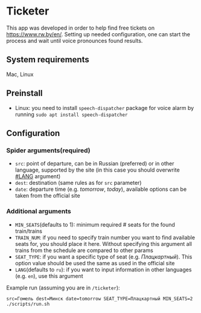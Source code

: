 # Ticketer

This app was developed in order to help find free tickets on https://www.rw.by/en/.
Setting up needed configuration, one can start the process and wait until voice pronounces found results.

## System requirements

Mac, Linux

## Preinstall

- Linux: you need to install `speech-dispatcher` package for voice alarm by running `sudo apt install speech-dispatcher`

## Configuration

### Spider arguments(required)

- `src`: point of departure, can be in Russian (preferred) or in other language, supported by the site (in this case you should overwrite [#LANG](additional-arguments) argument)
- `dest`: destination (same rules as for `src` parameter)
- `date`: departure time (e.g. *tomorrow*, *today*), available options can be taken from the official site

### Additional arguments

- `MIN_SEATS`(defaults to 1): minimum required # seats for the found train/trains
- `TRAIN_NUM`: if you need to specify train number you want to find available seats for, you should place it here. Without specifying this argument all trains from the schedule are compared to other params
- `SEAT_TYPE`: if you want a specific type of seat (e.g. *Плацкартный*). This option value should be used the same as used in the official site
- `LANG`(defaults to `ru`): if you want to input information in other languages (e.g. `en`), use this argument

Example run (assuming you are in `/ticketer`):

    src=Гомель dest=Минск date=tomorrow SEAT_TYPE=Плацкартный MIN_SEATS=2 ./scripts/run.sh

